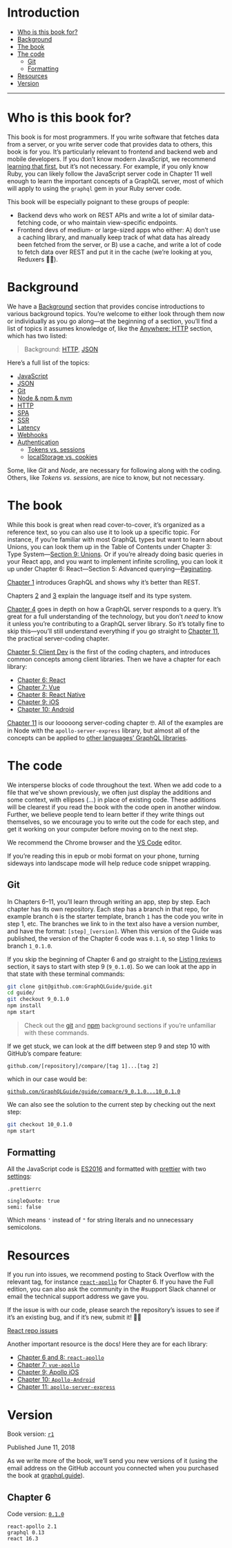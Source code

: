 # Introduction

* [Who is this book for?](README.md#who-is-this-book-for)
* [Background](README.md#background)
* [The book](README.md#the-book)
* [The code](README.md#the-code)
  * [Git](README.md#git)
  * [Formatting](README.md#formatting)
* [Resources](README.md#resources)
* [Version](README.md#version)

---

# Who is this book for?

This book is for most programmers. If you write software that fetches data from a server, or you write server code that provides data to others, this book is for you. It’s particularly relevant to frontend and backend web and mobile developers. If you don’t know modern JavaScript, we recommend [learning that first](bg.md#javascript), but it’s not necessary. For example, if you only know Ruby, you can likely follow the JavaScript server code in Chapter 11 well enough to learn the important concepts of a GraphQL server, most of which will apply to using the `graphql` gem in your Ruby server code.

This book will be especially poignant to these groups of people:

- Backend devs who work on REST APIs and write a lot of similar data-fetching code, or who maintain view-specific endpoints.
- Frontend devs of medium- or large-sized apps who either: A) don’t use a caching library, and manually keep track of what data has already been fetched from the server, or B) use a cache, and write a lot of code to fetch data over REST and put it in the cache (we’re looking at you, Reduxers 👀😄).

# Background

We have a [Background](bg.md) section that provides concise introductions to various background topics. You’re welcome to either look through them now or individually as you go along—at the beginning of a section, you’ll find a list of topics it assumes knowledge of, like the [Anywhere: HTTP](5.md#anywhere-http) section, which has two listed:

> Background: [HTTP](bg.md#http), [JSON](bg.md#json)

Here’s a full list of the topics:

* [JavaScript](bg.md#javascript)
* [JSON](bg.md#json)
* [Git](bg.md#git)
* [Node & npm & nvm](bg.md#node-&-npm-&-nvm)
* [HTTP](bg.md#http)
* [SPA](bg.md#spa)
* [SSR](bg.md#ssr)
* [Latency](bg.md#latency)
* [Webhooks](bg.md#webhooks)  
* [Authentication](bg.md#authentication)
  * [Tokens vs. sessions](bg.md#tokens-vs-sessions)
  * [localStorage vs. cookies](bg.md#localstorage-vs-cookies)  

Some, like *Git* and *Node*, are necessary for following along with the coding. Others, like *Tokens vs. sessions*, are nice to know, but not necessary.

# The book

While this book is great when read cover-to-cover, it’s organized as a reference text, so you can also use it to look up a specific topic. For instance, if you’re familiar with most GraphQL types but want to learn about Unions, you can look them up in the Table of Contents under Chapter 3: Type System—[Section 9: Unions](3.md#unions). Or if you’re already doing basic queries in your React app, and you want to implement infinite scrolling, you can look it up under Chapter 6: React—Section 5: Advanced querying—[Paginating](6.md#paginating).

[Chapter 1](1.md) introduces GraphQL and shows why it’s better than REST.

Chapters [2](2.md) and [3](3.md) explain the language itself and its type system.

[Chapter 4](4.md) goes in depth on how a GraphQL server responds to a query. It’s great for a full understanding of the technology, but you don’t *need* to know it unless you’re contributing to a GraphQL server library. So it’s totally fine to skip this—you’ll still understand everything if you go straight to [Chapter 11](11.md), the practical server-coding chapter.

[Chapter 5: Client Dev](5.md) is the first of the coding chapters, and introduces common concepts among client libraries. Then we have a chapter for each library:

- [Chapter 6: React](6.md)
- [Chapter 7: Vue](7.md)
- [Chapter 8: React Native](8.md)
- [Chapter 9: iOS](9.md)
- [Chapter 10: Android](10.md)

[Chapter 11](11.md) is our looooong server-coding chapter 🤓. All of the examples are in Node with the `apollo-server-express` library, but almost all of the concepts can be applied to [other languages’ GraphQL libraries](11.md).

# The code

We intersperse blocks of code throughout the text. When we add code to a file that we’ve shown previously, we often just display the additions and some context, with ellipses (…) in place of existing code. These additions will be clearest if you read the book with the code open in another window. Further, we believe people tend to learn better if they write things out themselves, so we encourage you to write out the code for each step, and get it working on your computer before moving on to the next step.

We recommend the Chrome browser and the [VS Code](https://code.visualstudio.com/) editor.

If you’re reading this in epub or mobi format on your phone, turning sideways into landscape mode will help reduce code snippet wrapping.

## Git

In Chapters 6–11, you’ll learn through writing an app, step by step. Each chapter has its own repository. Each step has a branch in that repo, for example branch `0` is the starter template, branch `1` has the code you write in step 1, etc. The branches we link to in the text also have a version number, and have the format: `[step]_[version]`. When this version of the Guide was published, the version of the Chapter 6 code was `0.1.0`, so step 1 links to branch `1_0.1.0`.

If you skip the beginning of Chapter 6 and go straight to the [Listing reviews](6.md#listing-reviews) section, it says to start with step 9 (`9_0.1.0`). So we can look at the app in that state with these terminal commands:

```sh
git clone git@github.com:GraphQLGuide/guide.git
cd guide/
git checkout 9_0.1.0
npm install
npm start
```

> Check out the [git](bg.md#git) and [npm](bg.md#npm) background sections if you’re unfamiliar with these commands.

If we get stuck, we can look at the diff between step 9 and step 10 with GitHub’s compare feature:

`github.com/[repository]/compare/[tag 1]...[tag 2]`

which in our case would be:

[`github.com/GraphQLGuide/guide/compare/9_0.1.0...10_0.1.0`](https://github.com/GraphQLGuide/guide/compare/9_0.1.0...10_0.1.0)

We can also see the solution to the current step by checking out the next step:

```sh
git checkout 10_0.1.0
npm start
```

## Formatting

All the JavaScript code is [ES2016](bg.md#javascript) and formatted with [prettier](https://prettier.io/) with two [settings](https://prettier.io/docs/en/options.html):

`.prettierrc`

```
singleQuote: true
semi: false
```

Which means `'` instead of `"` for string literals and no unnecessary semicolons.

# Resources

If you run into issues, we recommend posting to Stack Overflow with the relevant tag, for instance [`react-apollo`](https://stackoverflow.com/questions/ask?tags=react-apollo) for Chapter 6. If you have the Full edition, you can also ask the community in the #support Slack channel or email the technical support address we gave you.

If the issue is with our code, please search the repository’s issues to see if it’s an existing bug, and if it’s new, submit it! 🙏🙌

[React repo issues](https://github.com/GraphQLGuide/guide/issues)

Another important resource is the docs! Here they are for each library:

- [Chapter 6 and 8: `react-apollo`](https://www.apollographql.com/docs/react/)
- [Chapter 7: `vue-apollo`](https://github.com/akryum/vue-apollo)
- [Chapter 9: Apollo iOS](https://www.apollographql.com/docs/ios/)
- [Chapter 10: `Apollo-Android`](https://github.com/apollographql/apollo-android)
- [Chapter 11: `apollo-server-express`](https://www.apollographql.com/docs/apollo-server/)

# Version

Book version: [`r1`](https://github.com/GraphQLGuide/book/releases)

Published June 11, 2018

As we write more of the book, we’ll send you new versions of it (using the email address on the GitHub account you connected when you purchased the book at [graphql.guide](https://graphql.guide)).

## Chapter 6 

Code version: [`0.1.0`](https://github.com/GraphQLGuide/guide/blob/master/CHANGELOG.md)

```
react-apollo 2.1
graphql 0.13
react 16.3
```
